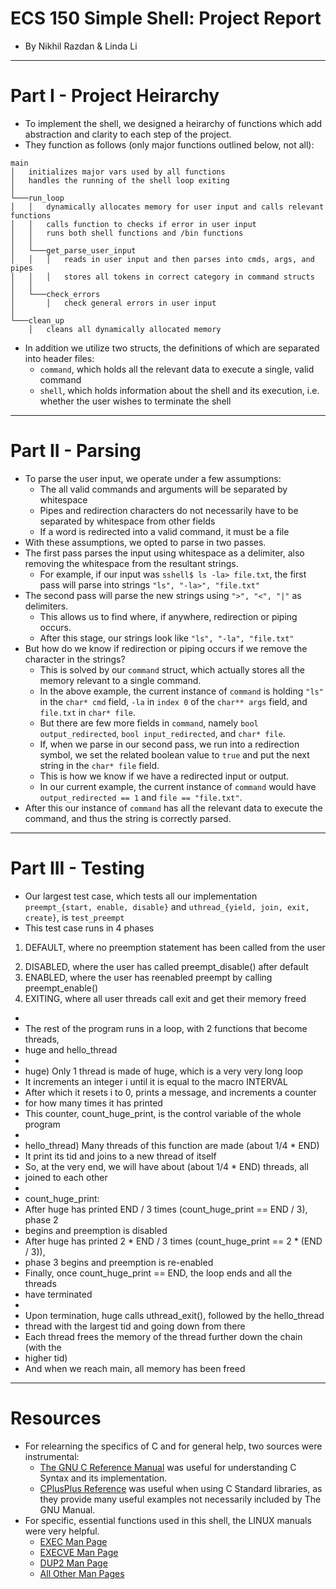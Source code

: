 # ECS 150 Simple Shell: Project Report
- By Nikhil Razdan & Linda Li
***
# Part I - Project Heirarchy
- To implement the shell, we designed a heirarchy of functions which add abstraction 
  and clarity to each step of the project.
- They function as follows (only major functions outlined below, not all):

```
main
│   initializes major vars used by all functions
│   handles the running of the shell loop exiting
│
└───run_loop
│   │   dynamically allocates memory for user input and calls relevant functions
│   │   calls function to checks if error in user input
│   │   runs both shell functions and /bin functions
│   │
│   └───get_parse_user_input
│   │   │   reads in user input and then parses into cmds, args, and pipes
│   │   │   stores all tokens in correct category in command structs
│   │ 
│   └───check_errors
│       │   check general errors in user input
│ 
└───clean_up
    │   cleans all dynamically allocated memory
```
- In addition we utilize two structs, the definitions of which are separated into header files:
  - `command`, which holds all the relevant data to execute a single, valid command
  - `shell`, which holds information about the shell and its execution, i.e. whether the user wishes to terminate the shell
***
# Part II - Parsing
- To parse the user input, we operate under a few assumptions:
  - The all valid commands and arguments will be separated by whitespace
  - Pipes and redirection characters do not necessarily have to be separated by whitespace from other fields
  - If a word is redirected into a valid command, it must be a file
- With these assumptions, we opted to parse in two passes.
- The first pass parses the input using whitespace as a delimiter, also removing the whitespace from the resultant strings.
  - For example, if our input was `sshell$ ls -la> file.txt`, the first pass will parse into strings `"ls", "-la>", "file.txt"`
- The second pass will parse the new strings using `">", "<", "|"` as delimiters.
  - This allows us to find where, if anywhere, redirection or piping occurs.
  - After this stage, our strings look like `"ls", "-la", "file.txt"`
- But how do we know if redirection or piping occurs if we remove the character in the strings?
  - This is solved by our `command` struct, which actually stores all the memory relevant to a single command.
  - In the above example, the current instance of `command` is holding `"ls"` in the `char* cmd` field, `-la`
    in `index 0` of the `char** args` field, and `file.txt` in `char* file`.
  - But there are few more fields in `command`, namely `bool output_redirected`, `bool input_redirected`, and
    `char* file`.
  - If, when we parse in our second pass, we run into a redirection symbol, we set the related boolean value
    to `true` and put the next string in the `char* file` field.
  - This is how we know if we have a redirected input or output.
  - In our current example, the current instance of `command` would have `output_redirected == 1` and `file == "file.txt"`.
- After this our instance of `command` has all the relevant data to execute the command, and thus the string is correctly parsed.
***
# Part III - Testing
- Our largest test case, which tests all our implementation `preempt_{start, enable, disable}` and `uthread_{yield, join, exit, create}`, is `test_preempt`
- This test case runs in 4 phases
1. DEFAULT, where no preemption statement has been called from the user
2) DISABLED, where the user has called preempt_disable() after default
3) ENABLED, where the user has reenabled preempt by calling preempt_enable()
4) EXITING, where all user threads call exit and get their memory freed
 *
 * The rest of the program runs in a loop, with 2 functions that become threads,
 * huge and hello_thread
 *
 * huge) Only 1 thread is made of huge, which is a very very long loop
 * It increments an integer i until it is equal to the macro INTERVAL
 * After which it resets i to 0, prints a message, and increments a counter
 * for how many times it has printed
 * This counter, count_huge_print, is the control variable of the whole program
 *
 * hello_thread) Many threads of this function are made (about 1/4 * END)
 * It print its tid and joins to a new thread of itself
 * So, at the very end, we will have about (about 1/4 * END) threads, all
 * joined to each other
 *
 * count_huge_print:
 * After huge has printed END / 3 times (count_huge_print == END / 3), phase 2 
 * begins and preemption is disabled
 * After huge has printed 2 * END / 3 times (count_huge_print == 2 * (END / 3)),
 * phase 3 begins and preemption is re-enabled
 * Finally, once count_huge_print == END, the loop ends and all the threads
 * have terminated
 *
 * Upon termination, huge calls uthread_exit(), followed by the hello_thread
 * thread with the largest tid and going down from there
 * Each thread frees the memory of the thread further down the chain (with the
 * higher tid)
 * And when we reach main, all memory has been freed
***
# Resources
  - For relearning the specifics of C and for general help, two sources were instrumental:
    - [The GNU C Reference Manual](https://www.gnu.org/software/gnu-c-manual/gnu-c-manual.html)
      was useful for understanding C Syntax and its implementation.
    - [CPlusPlus Reference](http://www.cplusplus.com/reference/) was useful when using C Standard libraries, 
      as they provide many useful examples not necessarily included by The GNU Manual.
  - For specific, essential functions used in this shell, the LINUX manuals were very helpful.
    - [EXEC Man Page](http://man7.org/linux/man-pages/man3/exec.3.html)
    - [EXECVE Man Page](http://man7.org/linux/man-pages/man2/execve.2.html)
    - [DUP2 Man Page](http://man7.org/linux/man-pages/man2/dup.2.html)
    - [All Other Man Pages](http://man7.org/linux/man-pages/dir_section_2.html)
